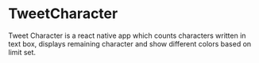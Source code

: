 # TweetCharacter
Tweet Character is a react native app which counts characters written in text box, displays remaining character and show different colors based on limit set.
